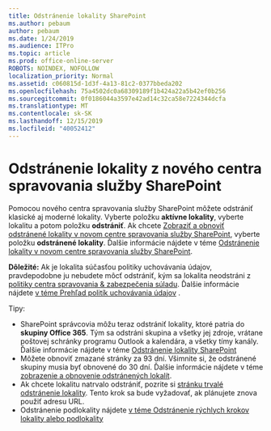 ```yaml
---
title: Odstránenie lokality SharePoint
ms.author: pebaum
author: pebaum
ms.date: 1/24/2019
ms.audience: ITPro
ms.topic: article
ms.prod: office-online-server
ROBOTS: NOINDEX, NOFOLLOW
localization_priority: Normal
ms.assetid: c060815d-1d3f-4a13-81c2-0377bbeda202
ms.openlocfilehash: 75a4502dc0a68309189f1b424a22a5b42ef0b256
ms.sourcegitcommit: 0f0186044a3597e42ad14c32ca58e7224344dcfa
ms.translationtype: MT
ms.contentlocale: sk-SK
ms.lasthandoff: 12/15/2019
ms.locfileid: "40052412"
---
```

# <a name="delete-a-site-from-the-new-sharepoint-admin-center"></a>Odstránenie lokality z nového centra spravovania služby SharePoint

Pomocou nového centra spravovania služby SharePoint môžete odstrániť klasické aj moderné lokality. Vyberte položku **aktívne lokality**, vyberte lokalitu a potom položku **odstrániť**. Ak chcete [Zobraziť a obnoviť odstránené lokality v novom centre spravovania služby SharePoint](https://docs.microsoft.com/sharepoint/view-and-restore-deleted-sites-in-new-admin-center), vyberte položku **odstránené lokality**. Ďalšie informácie nájdete v téme [Odstránenie lokality v novom centre spravovania služby SharePoint](https://docs.microsoft.com/sharepoint/delete-site-collection#delete-a-site-in-the-new-sharepoint-admin-center).

**Dôležité:** Ak je lokalita súčasťou politiky uchovávania údajov, pravdepodobne ju nebudete môcť odstrániť, kým sa lokalita neodstráni z [politiky centra spravovania &amp; zabezpečenia súladu](https://protection.office.com/?rfr=AdminCenter#/homepage). Ďalšie informácie nájdete [v téme Prehľad politík uchovávania údajov](https://docs.microsoft.com/office365/securitycompliance/retention-policies#content-in-onedrive-accounts-and-sharepoint-sites) . 

Tipy:
- SharePoint správcovia môžu teraz odstrániť lokality, ktoré patria do **skupiny Office 365**. Tým sa odstráni skupina a všetky jej zdroje, vrátane poštovej schránky programu Outlook a kalendára, a všetky tímy kanály. Ďalšie informácie nájdete v téme [Odstránenie lokality SharePoint](https://docs.microsoft.com/sharepoint/manage-sites-in-new-admin-center#delete-a-site)
- Môžete obnoviť zmazané stránky za 93 dní. Všimnite si, že odstránené skupiny musia byť obnovené do 30 dní. Ďalšie informácie nájdete v téme [zobrazenie a obnovenie odstránených lokalít](https://docs.microsoft.com/sharepoint/view-and-restore-deleted-sites-in-new-admin-center).
- Ak chcete lokalitu natrvalo odstrániť, pozrite si [stránku trvalé odstránenie lokality](https://docs.microsoft.com/sharepoint/delete-site-collection#permanently-delete-a-site). Tento krok sa bude vyžadovať, ak plánujete znova použiť adresu URL. 
- Odstránenie podlokality nájdete [v téme Odstránenie rýchlych krokov lokality alebo podlokality](https://support.office.com/article/Delete-a-SharePoint-site-or-subsite-bc37b743-0cef-475e-9a8c-8fc4d40179fb#__bkmkshortcut)
